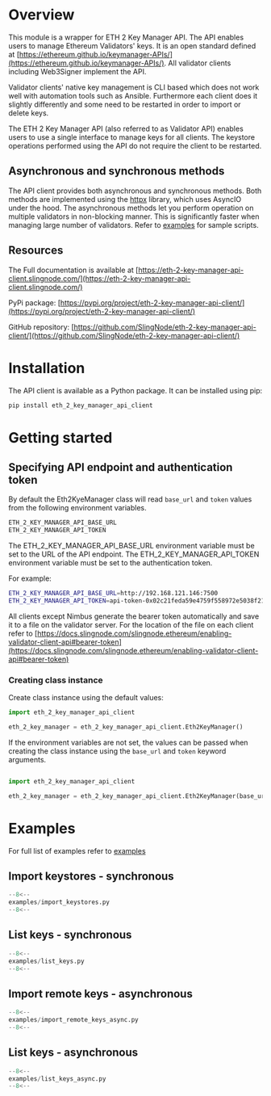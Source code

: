 # Overview

This module is a wrapper for ETH 2 Key Manager API. The API enables users to manage Ethereum Validators' keys. It is an open standard defined at [https://ethereum.github.io/keymanager-APIs/](https://ethereum.github.io/keymanager-APIs/). All validator clients including Web3Signer implement the API.

Validator clients' native key management is CLI based which does not work well with automation tools such as Ansible. Furthermore each client does it slightly differently and some need to be restarted in order to import or delete keys.

The ETH 2 Key Manager API (also referred to as Validator API) enables users to use a single interface to manage keys for all clients. The keystore operations performed using the API do not require the client to be restarted.

## Asynchronous and synchronous methods

The API client provides both asynchronous and synchronous methods. Both methods are implemented using the [httpx](https://www.python-httpx.org/) library, which uses AsyncIO under the hood. The asynchronous methods let you perform operation on multiple validators in non-blocking manner. This is significantly faster when managing large number of validators. Refer to [examples](https://eth-2-key-manager-api-client.slingnode.com/) for sample scripts.


## Resources

The Full documentation is available at [https://eth-2-key-manager-api-client.slingnode.com/](https://eth-2-key-manager-api-client.slingnode.com/)

PyPi package: [https://pypi.org/project/eth-2-key-manager-api-client/](https://pypi.org/project/eth-2-key-manager-api-client/)

GitHub repository: [https://github.com/SlingNode/eth-2-key-manager-api-client/](https://github.com/SlingNode/eth-2-key-manager-api-client/)

# Installation

The API client is available as a Python package. It can be installed using pip:

```bash
pip install eth_2_key_manager_api_client
```
# Getting started

## Specifying API endpoint and authentication token

By default the Eth2KyeManager class will read `base_url` and `token` values from the following environment variables.

```bash
ETH_2_KEY_MANAGER_API_BASE_URL
ETH_2_KEY_MANAGER_API_TOKEN
```

The ETH_2_KEY_MANAGER_API_BASE_URL environment variable must be set to the URL of the API endpoint. The ETH_2_KEY_MANAGER_API_TOKEN environment variable must be set to the authentication token.

For example:

```bash
ETH_2_KEY_MANAGER_API_BASE_URL=http://192.168.121.146:7500
ETH_2_KEY_MANAGER_API_TOKEN=api-token-0x02c21feda59e4759f558972e5038f21babb37e4e047f0a113a28bd1ad2f6263a16
```

All clients except Nimbus generate the bearer token automatically and save it to a file on the validator server. For the location of the file on each client refer to [https://docs.slingnode.com/slingnode.ethereum/enabling-validator-client-api#bearer-token](https://docs.slingnode.com/slingnode.ethereum/enabling-validator-client-api#bearer-token)

### Creating class instance

Create class instance using the default values:

```python
import eth_2_key_manager_api_client

eth_2_key_manager = eth_2_key_manager_api_client.Eth2KeyManager()
```

If the environment variables are not set, the values can be passed when creating the class instance using the `base_url` and `token` keyword arguments.

```python

import eth_2_key_manager_api_client

eth_2_key_manager = eth_2_key_manager_api_client.Eth2KeyManager(base_url="http://192.168.121.146:7500", token="token")
```

# Examples


For full list of examples refer to [examples](examples.md)


## Import keystores - synchronous

```python
--8<--
examples/import_keystores.py
--8<--
```

## List keys - synchronous

```python
--8<--
examples/list_keys.py
--8<--
```

## Import remote keys - asynchronous

```python
--8<--
examples/import_remote_keys_async.py
--8<--
```

## List keys - asynchronous

```python
--8<--
examples/list_keys_async.py
--8<--
```
